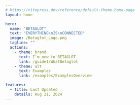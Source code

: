 ```yaml
---
# https://vitepress.dev/reference/default-theme-home-page
layout: home

hero:
  name: "BETAGLOT"
  text: "EVERYTHING\nIS\nCONNECTED"
  image: /Betaglot_Logo.png
  tagline: ""
  actions:
    - theme: brand
      text: I'm new to BETAGLOT
      link: /guide1/WhatBetaglot
    - theme: alt
      text: Examples
      link: /examples/ExamplesOverview

features:
  - title: Last Updated
    details: Aug 21, 2024
---
```


